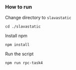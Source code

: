 ### How to run
Change directory to ```slavastatic```
```shell
cd ./slavastatic
```
Install npm
```shell
npm install
```
Run the script
```
npm run rpc-task4
```
